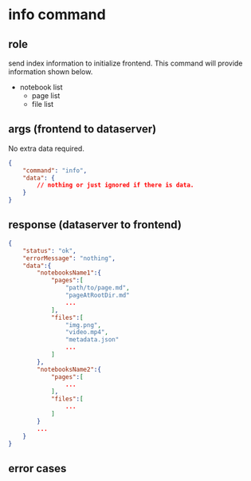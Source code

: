 # info command
## role
 send index information to initialize frontend. This command will provide information shown below.

- notebook list
    - page list
    - file list

## args (frontend to dataserver)
 No extra data required. 
```json
{
    "command": "info",
    "data": {
        // nothing or just ignored if there is data.
    }
}
```

## response (dataserver to frontend)
```json
{
    "status": "ok",
    "errorMessage": "nothing",
    "data":{
        "notebooksName1":{
            "pages":[
                "path/to/page.md",
                "pageAtRootDir.md"
                ...
            ],
            "files":[
                "img.png",
                "video.mp4",
                "metadata.json"
                ...
            ]
        },
        "notebooksName2":{
            "pages":[
                ...
            ],
            "files":[
                ...
            ]
        }
        ...
    }
}
```


## error cases


